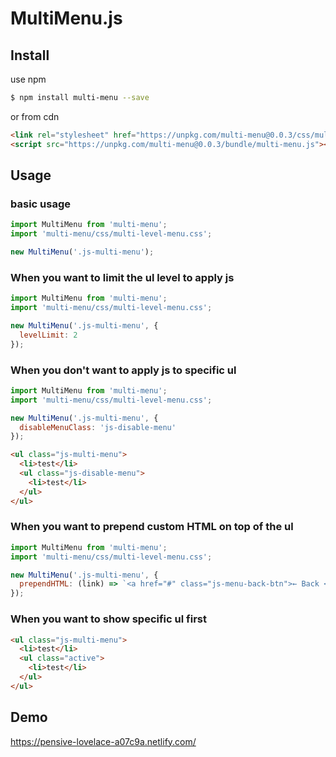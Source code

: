 # MultiMenu.js


## Install


use npm

```sh
$ npm install multi-menu --save
```

or from cdn

```html
<link rel="stylesheet" href="https://unpkg.com/multi-menu@0.0.3/css/multi-level-menu.css">
<script src="https://unpkg.com/multi-menu@0.0.3/bundle/multi-menu.js"></script>
```


## Usage

### basic usage

```js
import MultiMenu from 'multi-menu';
import 'multi-menu/css/multi-level-menu.css';

new MultiMenu('.js-multi-menu');
```

### When you want to limit the ul level to apply js

```js
import MultiMenu from 'multi-menu';
import 'multi-menu/css/multi-level-menu.css';

new MultiMenu('.js-multi-menu', {
  levelLimit: 2
});
```

### When you don't want to apply js to specific ul

```js
import MultiMenu from 'multi-menu';
import 'multi-menu/css/multi-level-menu.css';

new MultiMenu('.js-multi-menu', {
  disableMenuClass: 'js-disable-menu'
});
```

```html
<ul class="js-multi-menu">
  <li>test</li>
  <ul class="js-disable-menu">
    <li>test</li>
  </ul>
</ul>
```

### When you want to prepend custom HTML on top of the ul

```js
import MultiMenu from 'multi-menu';
import 'multi-menu/css/multi-level-menu.css';

new MultiMenu('.js-multi-menu', {
  prependHTML: (link) => `<a href="#" class="js-menu-back-btn">← Back </a></li><li class="title">${link.dataset.title}<li>`,
});
```

### When you want to show specific ul first

```html
<ul class="js-multi-menu">
  <li>test</li>
  <ul class="active">
    <li>test</li>
  </ul>
</ul>
```


## Demo

https://pensive-lovelace-a07c9a.netlify.com/